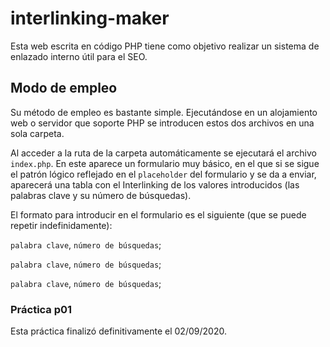 # interlinking-maker
Esta web escrita en código PHP tiene como objetivo realizar un sistema de enlazado interno útil para el SEO.

## Modo de empleo

Su método de empleo es bastante simple. Ejecutándose en un alojamiento web o servidor que soporte PHP se introducen estos dos archivos en una sola carpeta.

Al acceder a la ruta de la carpeta automáticamente se ejecutará el archivo `index.php`. En este aparece un formulario muy básico, en el que si se sigue el patrón lógico reflejado en el `placeholder` del formulario y se da a enviar, aparecerá una tabla con el Interlinking de los valores introducidos (las palabras clave y su número de búsquedas).

El formato para introducir en el formulario es el siguiente (que se puede repetir indefinidamente):

`palabra clave`, `número de búsquedas`;

`palabra clave`, `número de búsquedas`;

`palabra clave`, `número de búsquedas`;

### Práctica p01

Esta práctica finalizó definitivamente el 02/09/2020.
